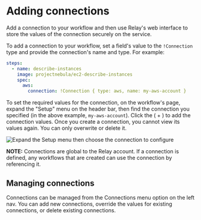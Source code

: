 # Adding connections

Add a connection to your workflow and then use Relay's web interface to store the values of the connection securely on the service.

To add a connection to your workflow, set a field's value to the `!Connection` type and provide the connection's name and type. For example:

```yaml
steps:
  - name: describe-instances
    image: projectnebula/ec2-describe-instances
    spec:
      aws:
        connection: !Connection { type: aws, name: my-aws-account }
```

To set the required values for the connection, on the workflow's page, expand the "Setup" menu on the header bar, then find the connection you specified (in the above example, `my-aws-account`). Click the ( + ) to add the connection values. Once you create a connection, you cannot view its values again. You can only overwrite or delete it.

![Expand the Setup menu then choose the connection to configure](../images/adding-connections.gif)

**NOTE:** Connections are global to the Relay account. If a connection is defined, any workflows that are created can use the connection by referencing it.

## Managing connections
Connections can be managed from the Connections menu option on the left nav. You can add new connections, override the values for existing connections, or delete existing connections.

